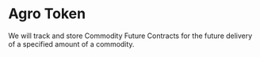 # Agro Token
We will track and store Commodity Future Contracts for the future delivery of a specified amount of a commodity.
